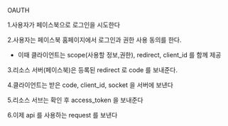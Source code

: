 OAUTH

1.사용자가 페이스북으로 로그인을 시도한다

2.사용자는 페이스북 홈페이지에서 로그인과 권한 사용 동의를 한다.

  - 이때 클라이언트는 scope(사용할 정보,권한), redirect, client_id 를 함께 제공

3.리소스 서버(페이스북)은 등록된 redirect 로 code 를 보내준다.

4.클라이언트는 받은 code, client_id, socket 을 서버에 보낸다 

5.리소스 서브는 확인 후 access_token 을 보내준다

6.이제 api 를 사용하는 request 를 보낸다

